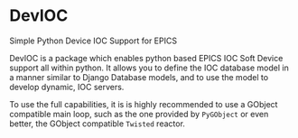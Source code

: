 # DevIOC
Simple Python Device IOC Support for EPICS

DevIOC is a package which enables python based EPICS IOC Soft Device support all within python. It
allows you to define the IOC database model in a manner similar to Django Database models, and to use
the model to develop dynamic, IOC servers.

To use the full capabilities, it is is highly recommended to use a GObject compatible main loop, such as the
one provided by `PyGObject` or even better, the GObject compatible `Twisted` reactor.
